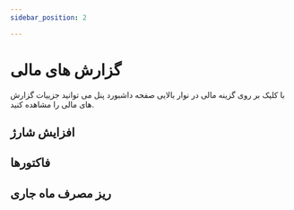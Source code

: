 ```yaml
---
sidebar_position: 2

---
```

# گزارش های مالی

با کلیک بر روی گزینه مالی در نوار بالایی صفحه داشبورد پنل می توانید جزییات گزارش های مالی را مشاهده کنید.

## افزایش شارژ


## فاکتورها


## ریز مصرف ماه جاری


